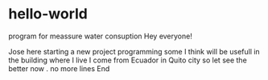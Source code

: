 # hello-world
program for meassure water consuption
Hey everyone!

Jose here starting a new project programming some I think will be usefull in the building where I live
I come from Ecuador in Quito city so let see the better now .
no more lines 
End 
